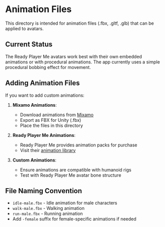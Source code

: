 # Animation Files

This directory is intended for animation files (.fbx, .gltf, .glb) that can be applied to avatars.

## Current Status

The Ready Player Me avatars work best with their own embedded animations or with procedural animations. The app currently uses a simple procedural bobbing effect for movement.

## Adding Animation Files

If you want to add custom animations:

1. **Mixamo Animations**: 
   - Download animations from [Mixamo](https://www.mixamo.com)
   - Export as FBX for Unity (.fbx)
   - Place the files in this directory

2. **Ready Player Me Animations**:
   - Ready Player Me provides animation packs for purchase
   - Visit their [animation library](https://readyplayer.me/animation-library)

3. **Custom Animations**:
   - Ensure animations are compatible with humanoid rigs
   - Test with Ready Player Me avatar bone structure

## File Naming Convention

- `idle-male.fbx` - Idle animation for male characters
- `walk-male.fbx` - Walking animation
- `run-male.fbx` - Running animation
- Add `-female` suffix for female-specific animations if needed